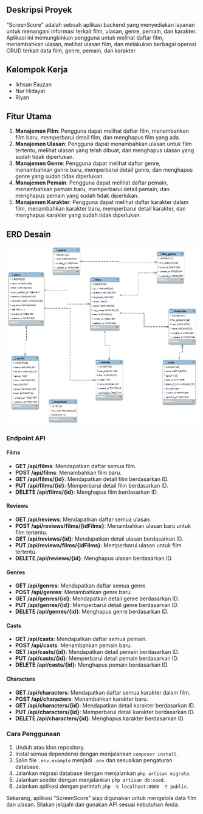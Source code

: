 ## Deskripsi Proyek

"ScreenScore" adalah sebuah aplikasi backend yang menyediakan layanan untuk menangani informasi terkait film, ulasan, genre, pemain, dan karakter. Aplikasi ini memungkinkan pengguna untuk melihat daftar film, menambahkan ulasan, melihat ulasan film, dan melakukan berbagai operasi CRUD terkait data film, genre, pemain, dan karakter.

## Kelompok Kerja
- Ikhsan Fauzan
- Nur Hidayat
- Riyan

## Fitur Utama

1. **Manajemen Film**: Pengguna dapat melihat daftar film, menambahkan film baru, memperbarui detail film, dan menghapus film yang ada.
2. **Manajemen Ulasan**: Pengguna dapat menambahkan ulasan untuk film tertentu, melihat ulasan yang telah dibuat, dan menghapus ulasan yang sudah tidak diperlukan.
3. **Manajemen Genre**: Pengguna dapat melihat daftar genre, menambahkan genre baru, memperbarui detail genre, dan menghapus genre yang sudah tidak diperlukan.
4. **Manajemen Pemain**: Pengguna dapat melihat daftar pemain, menambahkan pemain baru, memperbarui detail pemain, dan menghapus pemain yang sudah tidak diperlukan.
5. **Manajemen Karakter**: Pengguna dapat melihat daftar karakter dalam film, menambahkan karakter baru, memperbarui detail karakter, dan menghapus karakter yang sudah tidak diperlukan.

## ERD Desain

<img src="public/erd/erd-screenscore.png" alt="Desain_ERD_ELibs_Kelompok20">


### Endpoint API

#### Films

- **GET /api/films**: Mendapatkan daftar semua film.
- **POST /api/films**: Menambahkan film baru.
- **GET /api/films/{id}**: Mendapatkan detail film berdasarkan ID.
- **PUT /api/films/{id}**: Memperbarui detail film berdasarkan ID.
- **DELETE /api/films/{id}**: Menghapus film berdasarkan ID.

#### Reviews

- **GET /api/reviews**: Mendapatkan daftar semua ulasan.
- **POST /api/reviews/films/{idFilms}**: Menambahkan ulasan baru untuk film tertentu.
- **GET /api/reviews/{id}**: Mendapatkan detail ulasan berdasarkan ID.
- **PUT /api/reviews/films/{idFilms}**: Memperbarui ulasan untuk film tertentu.
- **DELETE /api/reviews/{id}**: Menghapus ulasan berdasarkan ID.

#### Genres

- **GET /api/genres**: Mendapatkan daftar semua genre.
- **POST /api/genres**: Menambahkan genre baru.
- **GET /api/genres/{id}**: Mendapatkan detail genre berdasarkan ID.
- **PUT /api/genres/{id}**: Memperbarui detail genre berdasarkan ID.
- **DELETE /api/genres/{id}**: Menghapus genre berdasarkan ID.

#### Casts

- **GET /api/casts**: Mendapatkan daftar semua pemain.
- **POST /api/casts**: Menambahkan pemain baru.
- **GET /api/casts/{id}**: Mendapatkan detail pemain berdasarkan ID.
- **PUT /api/casts/{id}**: Memperbarui detail pemain berdasarkan ID.
- **DELETE /api/casts/{id}**: Menghapus pemain berdasarkan ID.

#### Characters

- **GET /api/characters**: Mendapatkan daftar semua karakter dalam film.
- **POST /api/characters**: Menambahkan karakter baru.
- **GET /api/characters/{id}**: Mendapatkan detail karakter berdasarkan ID.
- **PUT /api/characters/{id}**: Memperbarui detail karakter berdasarkan ID.
- **DELETE /api/characters/{id}**: Menghapus karakter berdasarkan ID.

### Cara Penggunaan

1. Unduh atau klon repository.
2. Instal semua dependensi dengan menjalankan `composer install`.
3. Salin file `.env.example` menjadi `.env` dan sesuaikan pengaturan database.
4. Jalankan migrasi database dengan menjalankan `php artisan migrate`.
5. Jalankan seeder dengan menjalankan `php artisan db:seed`.
6. Jalankan aplikasi dengan perintah `php -S localhost:8000 -t public`.

Sekarang, aplikasi "ScreenScore" siap digunakan untuk mengelola data film dan ulasan. Silakan jelajahi dan gunakan API sesuai kebutuhan Anda.